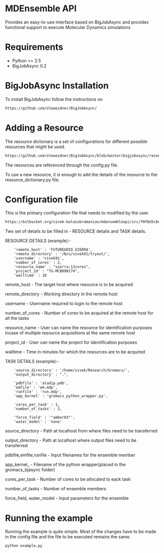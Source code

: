 MDEnsemble API
============

Provides an easy-to-use interface based on BigJobAsync and provides functional support to execute Molecular Dynamics simulations 


Requirements
============

* Python >= 2.5
* BigJobAsync 0.2

BigJobAsync Installation
========================

To install BigJobAsync follow the instructions on 

```bash
https://github.com/oleweidner/BigJobAsync/
```

Adding a Resource
==================

The resource dictionary is a set of configurations for different possible resources that might be used. 
```bash
https://github.com/oleweidner/BigJobAsync/blob/master/bigjobasync/resource_dictionary.py
```

The resources are referenced through the config.py file.

To use a new resource, it is enough to add the details of the resource to the resource_dictionary.py file.


Configuration file
==================

This is the primary configuration file that needs to modified by the user.
```bash
https://bitbucket.org/vivek-balasubramanian/mdensembleapi/src/f0f6d5c6eccd51c94a0db422d1d88b3780e799aa/gromacs_bjasync/config.py?at=master
```

Two set of details to be filled in - RESOURCE details and TASK details.

RESOURCE DETAILS (example):-


		'remote_host' : 'FUTUREGRID.SIERRA',
		'remote_directory' : '/N/u/vivek91/tryout/',
		'username' : 'vivek91',
		'number_of_cores' : 2,
		'resource_name' : "sierra:12cores",
		'project_id' : "TG-MCB090174",
		'walltime' : 10

remote_host -  The target host where resource is to be acquired

remote_directory - Working directory in the remote host

username - Username required to login to the remote host

number_of_cores - Number of cores to be acquired at the remote host for all the tasks

resource_name - User can name the resource for identification purposes incase of multiple resource acquisitions at the same remote host

project_id - User can name the project for identification purposes

walltime - Time in minutes for which the resources are to be acquired


TASK DETAILS (example):-



		'source_directory' : '/home/vivek/Research/Gromacs/',
		'output_directory' : ".",

		'pdbfile' : 'aladip.pdb',
		'emfile' : 'em.mdp',
		'runfile' : 'run.mdp',
		'app_kernel' : 'gromacs_python_wrapper.py',
		
		'cores_per_task' : 1,
		'number_of_tasks' : 2,
	
		'force_field' : '"amber03"',
		'water_model' : 'none'


source_directory - Path at localhost from where files need to be transferred

output_directory - Path at localhost where output files need to be transferred

pdbfile,emfile,runfile - Input filenames for the ensemble member

app_kernel_ - Filename of the python wrapper(placed in the gromacs_bjasync folder)

cores_per_task - Number of cores to be allocated to eack task

number_of_tasks - Number of ensemble members

force_field, water_model - Input parameters for the ensemble



Running the example
===================

Running the example is quite simple. Most of the changes have to be made in the config file and the file to be executed 
remains the same.

```bash
python example.py
```


